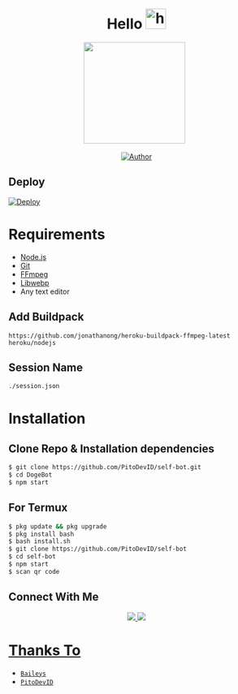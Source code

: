 <h1 align="center">Hello <img src="https://user-images.githubusercontent.com/1303154/88677602-1635ba80-d120-11ea-84d8-d263ba5fc3c0.gif" width="40px" alt="hi"><br></h1>

<p align='center'><img height="200" src="https://github.com/PitoDevID/PitoDevID/blob/pitodev/pitodev.jpg?raw=true"></a>&nbsp;&nbsp;</p>

<p align="center">
  <a href="https://github.com/PitoDevID/"><img title="Author" src="https://img.shields.io/badge/Author-PitoDevID-blue.svg?style=for-the-badge&logo=github" /></a>
</p>

## Deploy
[![Deploy](https://www.herokucdn.com/deploy/button.svg)](https://heroku.com/deploy?template=https://github.com/PitoDevID/self-bot)

# Requirements
* [Node.js](https://nodejs.org/en/)
* [Git](https://git-scm.com/downloads)
* [FFmpeg](https://github.com/BtbN/FFmpeg-Builds/releases/download/autobuild-2020-12-08-13-03/ffmpeg-n4.3.1-26-gca55240b8c-win64-gpl-4.3.zip)
* [Libwebp](https://developers.google.com/speed/webp/download)
* Any text editor

## Add Buildpack

```
https://github.com/jonathanong/heroku-buildpack-ffmpeg-latest
heroku/nodejs
```

## Session Name

```bash
./session.json
```

# Installation
## Clone Repo & Installation dependencies
```bash
$ git clone https://github.com/PitoDevID/self-bot.git
$ cd DogeBot
$ npm start
```
## For Termux
```bash
$ pkg update && pkg upgrade 
$ pkg install bash
$ bash install.sh
$ git clone https://github.com/PitoDevID/self-bot
$ cd self-bot
$ npm start
$ scan qr code
```

## Connect With Me
<p align="center">
  <a href="https://instagram.com/pitodev._"><img src="https://img.shields.io/badge/Instagram-E4405F?style=for-the-badge&logo=instagram&logoColor=white"/> 
  <a href="https://wa.me/6285235637978"><img src="https://img.shields.io/badge/WhatsApp-25D366?style=for-the-badge&logo=whatsapp&logoColor=white" /><br>
</P>

# Thanks To
* [`Baileys`](https://github.com/adiwajshing/Baileys)
* [`PitoDevID`](https://github.com/PitoDevID)
